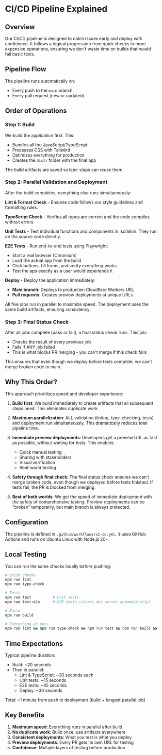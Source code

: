 # CI/CD Pipeline Explained

## Overview

Our CI/CD pipeline is designed to catch issues early and deploy with confidence. It follows a logical progression from quick checks to more expensive operations, ensuring we don't waste time on builds that would fail basic tests.

## Pipeline Flow

The pipeline runs automatically on:
- Every push to the `main` branch
- Every pull request (new or updated)

## Order of Operations

### Step 1: Build
We build the application first. This:
- Bundles all the JavaScript/TypeScript
- Processes CSS with Tailwind
- Optimizes everything for production
- Creates the `dist/` folder with the final app

The build artifacts are saved so later steps can reuse them.

### Step 2: Parallel Validation and Deployment
After the build completes, everything else runs simultaneously:

**Lint & Format Check** - Ensures code follows our style guidelines and formatting rules.

**TypeScript Check** - Verifies all types are correct and the code compiles without errors.

**Unit Tests** - Test individual functions and components in isolation. They run on the source code directly.

**E2E Tests** - Run end-to-end tests using Playwright:
- Start a real browser (Chromium)
- Load the actual app from the build
- Click buttons, fill forms, and verify everything works
- Test the app exactly as a user would experience it

**Deploy** - Deploy the application immediately:
- **Main branch**: Deploys to production Cloudflare Workers URL
- **Pull requests**: Creates preview deployments at unique URLs

All five jobs run in parallel to maximize speed. The deployment uses the same build artifacts, ensuring consistency.

### Step 3: Final Status Check
After all jobs complete (pass or fail), a final status check runs. This job:
- Checks the result of every previous job
- Fails if ANY job failed
- This is what blocks PR merging - you can't merge if this check fails

This ensures that even though we deploy before tests complete, we can't merge broken code to main.

## Why This Order?

This approach prioritizes speed and developer experience:

1. **Build first**: We build immediately to create artifacts that all subsequent steps need. This eliminates duplicate work.

2. **Maximum parallelization**: ALL validation (linting, type-checking, tests) and deployment run simultaneously. This dramatically reduces total pipeline time.

3. **Immediate preview deployments**: Developers get a preview URL as fast as possible, without waiting for tests. This enables:
   - Quick manual testing
   - Sharing with stakeholders
   - Visual verification
   - Real-world testing

4. **Safety through final check**: The final status check ensures we can't merge broken code, even though we deployed before tests finished. If tests fail, the PR is blocked from merging.

5. **Best of both worlds**: We get the speed of immediate deployment with the safety of comprehensive testing. Preview deployments can be "broken" temporarily, but main branch is always protected.

## Configuration

The pipeline is defined in `.github/workflows/ci-cd.yml`. It uses GitHub Actions and runs on Ubuntu Linux with Node.js 20+.

## Local Testing

You can run the same checks locally before pushing:

```bash
# Quick checks
npm run lint
npm run type-check

# Tests
npm run test          # Unit tests
npm run test:e2e      # E2E tests (starts dev server automatically)

# Build
npm run build

# Everything at once
npm run lint && npm run type-check && npm run test && npm run build && npm run test:e2e
```

## Time Expectations

Typical pipeline duration:
- Build: ~20 seconds
- Then in parallel:
  - Lint & TypeScript: ~30 seconds each
  - Unit tests: ~15 seconds
  - E2E tests: ~45 seconds
  - Deploy: ~30 seconds

Total: ~1 minute from push to deployment (build + longest parallel job)

## Key Benefits

1. **Maximum speed**: Everything runs in parallel after build
2. **No duplicate work**: Build once, use artifacts everywhere
3. **Consistent deployments**: What you test is what you deploy
4. **Preview deployments**: Every PR gets its own URL for testing
5. **Confidence**: Multiple layers of testing before production